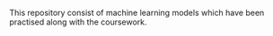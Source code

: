 This repository consist of machine learning models which have been practised along with the coursework.
